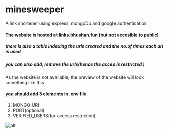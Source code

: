 # minesweeper

A link shortener using express, mongoDb and google authentication

#### The website is hosted at links.bhushan.fun (but not accesible to public)

##### there is also a table indexing the urls created and the no.of times each url is used

##### you can also add, remove the urls(hence the acces is restricted )

As the website is not available, the preview of the website will look something like this
#### you should add 3 elements in .env file
1) MONGO_URI
2) PORT(optional)
3) VERIFIED_USERS(for access restriction)

![alt](/sample "sample")
